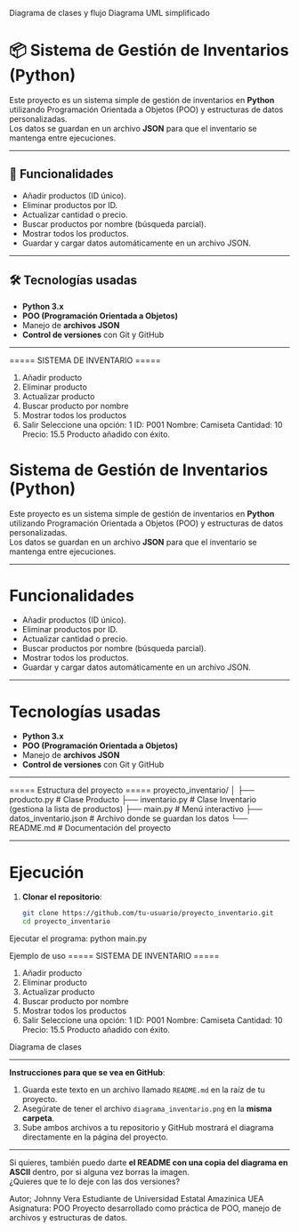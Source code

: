 Diagrama de clases y flujo
Diagrama UML simplificado
# 📦 Sistema de Gestión de Inventarios (Python)

Este proyecto es un sistema simple de gestión de inventarios en **Python** utilizando Programación Orientada a Objetos (POO) y estructuras de datos personalizadas.  
Los datos se guardan en un archivo **JSON** para que el inventario se mantenga entre ejecuciones.

---

## 🚀 Funcionalidades
- Añadir productos (ID único).
- Eliminar productos por ID.
- Actualizar cantidad o precio.
- Buscar productos por nombre (búsqueda parcial).
- Mostrar todos los productos.
- Guardar y cargar datos automáticamente en un archivo JSON.

---

## 🛠 Tecnologías usadas
- **Python 3.x**
- **POO (Programación Orientada a Objetos)**
- Manejo de **archivos JSON**
- **Control de versiones** con Git y GitHub

---
===== SISTEMA DE INVENTARIO =====
1. Añadir producto
2. Eliminar producto
3. Actualizar producto
4. Buscar producto por nombre
5. Mostrar todos los productos
6. Salir
Seleccione una opción: 1
ID: P001
Nombre: Camiseta
Cantidad: 10
Precio: 15.5
Producto añadido con éxito.


# Sistema de Gestión de Inventarios (Python)

Este proyecto es un sistema simple de gestión de inventarios en **Python** utilizando Programación Orientada a Objetos (POO) y estructuras de datos personalizadas.  
Los datos se guardan en un archivo **JSON** para que el inventario se mantenga entre ejecuciones.

---

# Funcionalidades
- Añadir productos (ID único).
- Eliminar productos por ID.
- Actualizar cantidad o precio.
- Buscar productos por nombre (búsqueda parcial).
- Mostrar todos los productos.
- Guardar y cargar datos automáticamente en un archivo JSON.

---

# Tecnologías usadas
- **Python 3.x**
- **POO (Programación Orientada a Objetos)**
- Manejo de **archivos JSON**
- **Control de versiones** con Git y GitHub

---

===== Estructura del proyecto =====
proyecto_inventario/
│
├── producto.py # Clase Producto
├── inventario.py # Clase Inventario (gestiona la lista de productos)
├── main.py # Menú interactivo
├── datos_inventario.json # Archivo donde se guardan los datos
└── README.md # Documentación del proyecto


---

# Ejecución
1. **Clonar el repositorio**:
   ```bash
   git clone https://github.com/tu-usuario/proyecto_inventario.git
   cd proyecto_inventario

Ejecutar el programa:
python main.py

Ejemplo de uso
===== SISTEMA DE INVENTARIO =====
1. Añadir producto
2. Eliminar producto
3. Actualizar producto
4. Buscar producto por nombre
5. Mostrar todos los productos
6. Salir
Seleccione una opción: 1
ID: P001
Nombre: Camiseta
Cantidad: 10
Precio: 15.5
Producto añadido con éxito.

Diagrama de clases

---

**Instrucciones para que se vea en GitHub**:  
1. Guarda este texto en un archivo llamado `README.md` en la raíz de tu proyecto.  
2. Asegúrate de tener el archivo `diagrama_inventario.png` en la **misma carpeta**.  
3. Sube ambos archivos a tu repositorio y GitHub mostrará el diagrama directamente en la página del proyecto.  

---

Si quieres, también puedo darte **el README con una copia del diagrama en ASCII** dentro, por si alguna vez borras la imagen.  
¿Quieres que te lo deje con las dos versiones?


Autor; Johnny Vera 
Estudiante de Universidad Estatal Amazinica UEA 
Asignatura: POO
Proyecto desarrollado como práctica de POO, manejo de archivos y estructuras de datos.
